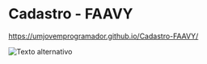 # Cadastro - FAAVY

https://umjovemprogramador.github.io/Cadastro-FAAVY/

<img src="qr-code.jpg" alt="Texto alternativo">

